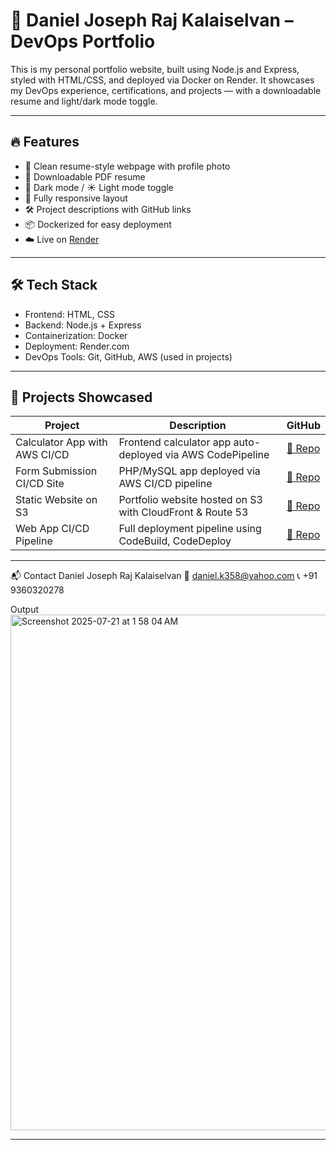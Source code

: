 # 💼 Daniel Joseph Raj Kalaiselvan – DevOps Portfolio

This is my personal portfolio website, built using Node.js and Express, styled with HTML/CSS, and deployed via Docker on Render. It showcases my DevOps experience, certifications, and projects — with a downloadable resume and light/dark mode toggle.

---

## 🔥 Features

- 👤 Clean resume-style webpage with profile photo
- 📄 Downloadable PDF resume
- 🌙 Dark mode / ☀️ Light mode toggle
- 🚀 Fully responsive layout
- 🛠 Project descriptions with GitHub links
- 📦 Dockerized for easy deployment
- ☁️ Live on [Render](https://render.com)

---

## 🛠️ Tech Stack

- Frontend: HTML, CSS
- Backend: Node.js + Express
- Containerization: Docker
- Deployment: Render.com
- DevOps Tools: Git, GitHub, AWS (used in projects)

---

## 🚀 Projects Showcased

| Project | Description | GitHub |
|--------|-------------|--------|
| Calculator App with AWS CI/CD | Frontend calculator app auto-deployed via AWS CodePipeline | [🔗 Repo](https://github.com/yourusername/aws-calculator-cicd) |
| Form Submission CI/CD Site | PHP/MySQL app deployed via AWS CI/CD pipeline | [🔗 Repo](https://github.com/yourusername/aws-form-ci-cd) |
| Static Website on S3 | Portfolio website hosted on S3 with CloudFront & Route 53 | [🔗 Repo](https://github.com/yourusername/aws-static-site) |
| Web App CI/CD Pipeline | Full deployment pipeline using CodeBuild, CodeDeploy | [🔗 Repo](https://github.com/yourusername/aws-cicd-webapp) |

---




📬 Contact
Daniel Joseph Raj Kalaiselvan
📧 daniel.k358@yahoo.com
📞 +91 9360320278

Output
<img width="1487" height="825" alt="Screenshot 2025-07-21 at 1 58 04 AM" src="https://github.com/user-attachments/assets/555d71ab-a629-41d7-8d6f-3e288d94d2dd" />





---




